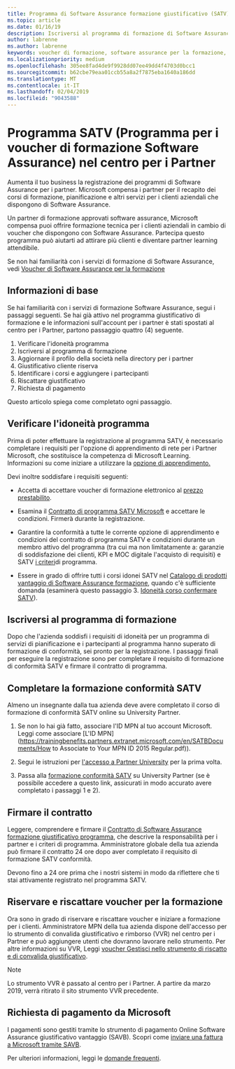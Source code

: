 ```yaml
---
title: Programma di Software Assurance formazione giustificativo (SATV) nel centro per i Partner | Centro per i partner
ms.topic: article
ms.date: 01/16/19
description: Iscriversi al programma di formazione di Software Assurance
author: labrenne
ms.author: labrenne
keywords: voucher di formazione, software assurance per la formazione, iscriversi SATV, SATV
ms.localizationpriority: medium
ms.openlocfilehash: 305ee8fad4de9f9928dd07ee49dd4f4703d0bcc1
ms.sourcegitcommit: b62cbe79eaa01ccb55a8a2f7875eba1640a186dd
ms.translationtype: MT
ms.contentlocale: it-IT
ms.lasthandoff: 02/04/2019
ms.locfileid: "9043588"
---
```

# <a name="software-assurance-training-voucher-satv-program-in-partner-center"></a>Programma SATV (Programma per i voucher di formazione Software Assurance) nel centro per i Partner

Aumenta il tuo business la registrazione dei programmi di Software Assurance per i partner. Microsoft compensa i partner per il recapito dei corsi di formazione, pianificazione e altri servizi per i clienti aziendali che dispongono di Software Assurance. 

Un partner di formazione approvati software assurance, Microsoft compensa puoi offrire formazione tecnica per i clienti aziendali in cambio di voucher che dispongono con Software Assurance. Partecipa questo programma può aiutarti ad attirare più clienti e diventare partner learning attendibile.

Se non hai familiarità con i servizi di formazione di Software Assurance, vedi [Voucher di Software Assurance per la formazione](https://trainingbenefits.partners.extranet.microsoft.com/en/SATV/Pages/default.aspx)

## <a name="get-started"></a>Informazioni di base

Se hai familiarità con i servizi di formazione Software Assurance, segui i passaggi seguenti. Se hai già attivo nel programma giustificativo di formazione e le informazioni sull'account per i partner è stati spostati al centro per i Partner, partono passaggio quattro (4) seguente. 

1. Verificare l'idoneità programma
2. Iscriversi al programma di formazione
3. Aggiornare il profilo della società nella directory per i partner
4. Giustificativo cliente riserva
5. Identificare i corsi e aggiungere i partecipanti
6. Riscattare giustificativo
7. Richiesta di pagamento

Questo articolo spiega come completato ogni passaggio.

## <a name="confirm-program-eligibility"></a>Verificare l'idoneità programma

Prima di poter effettuare la registrazione al programma SATV, è necessario completare i requisiti per l'opzione di apprendimento di rete per i Partner Microsoft, che sostituisce la competenza di Microsoft Learning. Informazioni su come iniziare a utilizzare la [opzione di apprendimento.](https://partner.microsoft.com/en-US/marketing/details/learning-option-enrollment#/)

Devi inoltre soddisfare i requisiti seguenti:

- Accetta di accettare voucher di formazione elettronico al [prezzo prestabilito](https://partner.microsoft.com/en-US/membership/satv-voucher-pricing).

- Esamina il [Contratto di programma SATV Microsoft](https://aka.ms/satv_legal_agreement) e accettare le condizioni. Firmerà durante la registrazione. 

- Garantire la conformità a tutte le corrente opzione di apprendimento e condizioni del contratto di programma SATV e condizioni durante un membro attivo del programma (tra cui ma non limitatamente a: garanzie di soddisfazione dei clienti, KPI e MOC digitale l'acquisto di requisiti) e SATV [i criteri](https://trainingbenefits.partners.extranet.microsoft.com/en/SATV/Pages/ProgramPolicies.aspx)di programma.

- Essere in grado di offrire tutti i corsi idonei SATV nel [Catalogo di prodotti vantaggio di Software Assurance formazione](https://aka.ms/SATV_catalog), quando c'è sufficiente domanda (esaminerà questo passaggio 3. [Idoneità corso confermare SATV](https://trainingbenefits.partners.extranet.microsoft.com/en/SATV/Pages/ConfirmEligibility.aspx)).

## <a name="enroll-in-the-training-program"></a>Iscriversi al programma di formazione

Dopo che l'azienda soddisfi i requisiti di idoneità per un programma di servizi di pianificazione e i partecipanti al programma hanno superato di formazione di conformità, sei pronto per la registrazione. I passaggi finali per eseguire la registrazione sono per completare il requisito di formazione di conformità SATV e firmare il contratto di programma.  

## <a name="complete-the-satv-compliance-training"></a>Completare la formazione conformità SATV

Almeno un insegnante dalla tua azienda deve avere completato il corso di formazione di conformità SATV online su University Partner.
 
1. Se non lo hai già fatto, associare l'ID MPN al tuo account Microsoft. Leggi come associare [L'ID MPN](https://trainingbenefits.partners.extranet.microsoft.com/en/SATBDocuments/How to Associate to Your MPN ID 2015 Regular.pdf)).

2. Segui le istruzioni per [l'accesso a Partner University](https://trainingbenefits.partners.extranet.microsoft.com/en/SATBDocuments/Partner_University_on-boarding.pdf) per la prima volta.

3. Passa alla [formazione conformità SATV](https://partneruniversity.microsoft.com/?whr=uri:MicrosoftAccount&courseId=14461&scoId=dXsXmk7lB_2704778676) su University Partner (se è possibile accedere a questo link, assicurati in modo accurato avere completato i passaggi 1 e 2).  

## <a name="sign-the-agreement"></a>Firmare il contratto

Leggere, comprendere e firmare il [Contratto di Software Assurance formazione giustificativo programma](https://partners.microsoft.com/partnerprogram/Satv.aspx), che descrive la responsabilità per i partner e i criteri di programma. Amministratore globale della tua azienda può firmare il contratto 24 ore dopo aver completato il requisito di formazione SATV conformità.

Devono fino a 24 ore prima che i nostri sistemi in modo da riflettere che ti stai attivamente registrato nel programma SATV. 

## <a name="reserve-and-redeem-training-vouchers"></a>Riservare e riscattare voucher per la formazione

Ora sono in grado di riservare e riscattare voucher e iniziare a formazione per i clienti. Amministratore MPN della tua azienda dispone dell'accesso per lo strumento di convalida giustificativo e rimborso (VVR) nel centro per i Partner e può aggiungere utenti che dovranno lavorare nello strumento. Per altre informazioni su VVR, Leggi [voucher Gestisci nello strumento di riscatto e di convalida giustificativo](voucher-validation-tool.md).

>[!Note]
>Lo strumento VVR è passato al centro per i Partner. A partire da marzo 2019, verrà ritirato il sito strumento VVR precedente.

## <a name="request-payment-from-microsoft"></a>Richiesta di pagamento da Microsoft

I pagamenti sono gestiti tramite lo strumento di pagamento Online Software Assurance giustificativo vantaggio (SAVB).  Scopri come [inviare una fattura a Microsoft tramite SAVB](https://trainingbenefits.partners.extranet.microsoft.com/en/SATV/Pages/GetPaid.aspx).

Per ulteriori informazioni, leggi le [domande frequenti](vvr-faq.md).